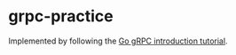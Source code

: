 # grpc-practice

Implemented by following the [Go gRPC introduction tutorial](https://grpc.io/docs/languages/go/quickstart).
